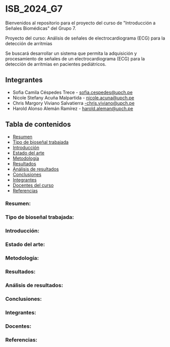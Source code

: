 # ISB_2024_G7
Bienvenidos al repositorio para el proyecto del curso de "Introducción a Señales Biomédicas" del Grupo 7. 

Proyecto del curso: Análisis de señales de electrocardiograma (ECG) para la detección de arritmias

Se buscará desarrollar un sistema que permita la adquisición y procesamiento de señales de un electrocardiograma (ECG) para la detección de arritmias en pacientes pediátricos.

## Integrantes
- Sofia Camila Céspedes Trece - sofia.cespedes@upch.pe
- Nicole Stefany Acuña Malpartida - nicole.acuna@upch.pe
- Chris Margory Viviano Salvatierra -chris.viviano@upch.pe
- Harold Alonso Alemán Ramírez - harold.aleman@upch.pe

## Tabla de contenidos
- [Resumen](https://github.com/sofiacespedes22/ISB_2024_G7/assets/164541825/8705cbdb-ddaa-479b-9129-f6dae7295b1f)
- [Tipo de bioseñal trabajada](https://github.com/sofiacespedes22/ISB_2024_G7/assets/164541825/64534deb-309e-4c42-8035-9acd3dda7b69)
- [Introducción](https://github.com/sofiacespedes22/ISB_2024_G7/assets/164541825/7661a130-a2f2-402e-8e56-5ef65100c9bb)
- [Estado del arte](https://github.com/sofiacespedes22/ISB_2024_G7/assets/164541825/6aa903ee-1472-4d65-a505-e372191ba670)
- [Metodología](https://github.com/sofiacespedes22/ISB_2024_G7/assets/164541825/9fc6811b-87fa-48d0-be7f-57ca6e08e75b)
- [Resultados](https://github.com/sofiacespedes22/ISB_2024_G7/assets/164541825/483f8333-4666-4886-ab67-0b330d1be00c)
- [Análisis de resultados](https://github.com/sofiacespedes22/ISB_2024_G7/assets/164541825/6b97f4cb-ce2d-478e-b3eb-69eabd6023bd)
- [Conclusiones](https://github.com/sofiacespedes22/ISB_2024_G7/assets/164541825/9528a207-3414-4165-9975-98ba0137cdbb)
- [Integrantes](https://github.com/sofiacespedes22/ISB_2024_G7/assets/164541825/e5a27426-1235-4263-99bc-ee82b777686e)
- [Docentes del curso](https://github.com/sofiacespedes22/ISB_2024_G7/assets/164541825/696eec93-1039-40c3-a204-a4147e4da2b1)
- [Referencias](https://github.com/sofiacespedes22/ISB_2024_G7/assets/164541825/21a600c1-bdee-42d8-aba4-083e109a1fd1)



### Resumen:

### Tipo de bioseñal trabajada:

### Introducción:

### Estado del arte:

### Metodología:

### Resultados:

### Análisis de resultados:

### Conclusiones:

### Integrantes:

### Docentes:

### Referencias:
